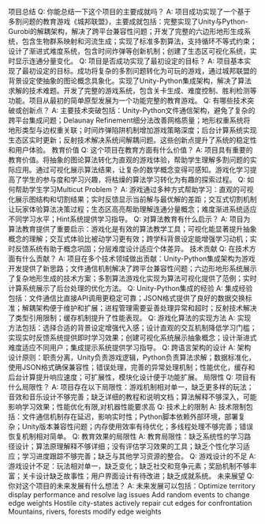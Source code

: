 项目总结
Q: 你能总结一下这个项目的主要成就吗？
A: 项目成功实现了一个基于多割问题的教育游戏《城邦联盟》，主要成就包括：完整实现了Unity与Python-Gurobi的解耦架构，解决了跨平台兼容性问题；开发了完整的六边形地形生成系统，包含生物群系映射和河流生成；实现了标准多割算法，支持循环不等式约束；设计了渐进式难度系统，包含时间炸弹等创新机制；创建了生态区可视化系统，实时显示连通分量变化。
Q: 项目是否成功实现了最初设定的目标？
A: 项目基本实现了最初设定的目标。成功将复杂的多割问题转化为可玩的游戏，通过城邦联盟的背景设定使抽象的图论概念具象化。实现了Unity-Python集成架构，解决了算法求解的技术难题。开发了完整的游戏系统，包含关卡生成、难度控制、胜利检测等功能。项目从最初的简单原型发展为一个功能完整的教育游戏。
Q: 有哪些技术突破或创新点？
A: 主要技术突破包括：Unity-Python文件通信架构，避免了复杂的跨平台集成问题；Delaunay Refinement细分法改善网格质量；地形权重系统将地形类型与边权重关联；时间炸弹陷阱机制增加游戏策略深度；后台计算系统实现生态区实时更新；反射技术解决系统间解耦问题。这些创新点提升了系统的稳定性和用户体验。
教育价值
Q: 这个项目在教育方面有什么价值？
A: 项目具有重要的教育价值。将抽象的图论算法转化为直观的游戏体验，帮助学生理解多割问题的实际应用。通过可视化展示算法结果，让复杂的数学概念变得可感知。游戏化学习提高了学生的参与度和学习兴趣，将枯燥的算法学习转化为有趣的探索过程。
Q: 如何帮助学生学习Multicut Problem？
A: 游戏通过多种方式帮助学习：直观的可视化展示图结构和切割结果；实时反馈显示当前解与最优解的差距；交互式切割机制让玩家体验算法决策过程；生态区高亮帮助理解连通分量概念；难度渐进系统适应不同学习水平；Hint系统提供学习指导。
Q: 对算法教育有什么启示？
A: 项目为算法教育提供了重要启示：游戏化是有效的算法教学工具；可视化能显著提升抽象概念的理解；交互式体验比被动学习更有效；跨学科背景设定能增强学习动机；实时反馈系统有助于概念巩固；分层难度设计适应个体差异。
技术贡献
Q: 在技术方面有什么贡献？
A: 项目在多个技术领域做出贡献：Unity-Python集成架构为游戏开发提供了新思路；文件通信机制解决了跨平台兼容性问题；六边形地形系统展示了复杂地形生成的技术方案；多割算法游戏化实现为算法可视化提供了范例；实时计算系统展示了后台处理的优化方法。
Q: Unity-Python集成的经验
A: 集成经验包括：文件通信比直接API调用更稳定可靠；JSON格式提供了良好的数据交换标准；解耦架构便于维护和扩展；进程管理需要妥善处理异常和超时；反射技术解决了类型引用限制；缓存机制提升了性能表现。
Q: 游戏化算法的实现方法
A: 实现方法包括：选择合适的背景设定增强代入感；设计直观的交互机制降低学习门槛；实现实时反馈系统提供即时学习效果；创建可视化系统展示抽象概念；设计渐进式难度适应不同用户；集成提示系统提供学习指导。
Q: 跨语言架构的设计
A: 架构设计原则：职责分离，Unity负责游戏逻辑，Python负责算法求解；数据标准化，使用JSON格式确保兼容性；错误处理，完善的异常处理机制；性能优化，缓存和后台计算提升响应速度；可扩展性，模块化设计便于功能扩展。
局限性
Q: 项目有什么局限性？
A: 项目存在以下局限性：游戏机制相对单一，缺乏更多样的玩法；音效和音乐设计不够完善；缺乏详细的教程和说明文档；算法解释不够深入，可能影响学习效果；性能优化有限,对机器性能要求高
Q: 技术上的限制
A: 技术限制包括：文件通信机制存在延迟，影响实时性；Python脚本依赖外部环境，部署复杂；Unity版本兼容性问题；内存使用效率有待优化；多线程处理不够完善；错误恢复机制相对简单。
Q: 教育效果的局限性
A: 教育局限性：缺乏系统性的学习路径设计；算法原理解释不够详细；没有评估学习效果的工具；缺乏个性化学习适应；学习进度跟踪不够完善；缺乏与其他学习资源的整合。
Q: 游戏设计的不足
A: 游戏设计不足：玩法相对单一，缺乏变化；缺乏社交和竞争元素；奖励机制不够丰富；关卡设计缺乏故事性；用户界面设计有待改进；缺乏成就系统。
未来展望
Q: 你对这个项目的未来发展有什么想法？
A: 未来发展可以包括：Optimize territory display performance and resolve lag issues
Add random events to change edge weights
Hostile city-states actively repair cut edges for confrontation
Mountains, rivers, forests modify edge weights
